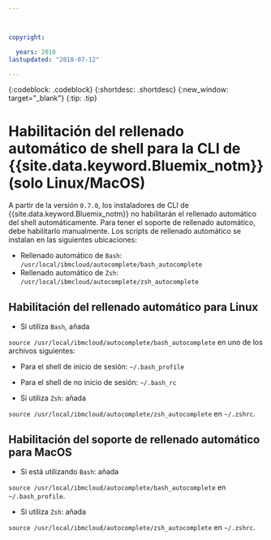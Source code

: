 ```yaml
---



copyright:

  years: 2018
lastupdated: "2018-07-12"

---
```


{:codeblock: .codeblock} 
{:shortdesc: .shortdesc}
{:new_window: target="_blank"}
{:tip: .tip}

# Habilitación del rellenado automático de shell para la CLI de {{site.data.keyword.Bluemix_notm}} (solo Linux/MacOS)

A partir de la versión `0.7.0`, los instaladores de CLI de {{site.data.keyword.Bluemix_notm}} no habilitarán el rellenado automático del shell automáticamente. Para tener el soporte de rellenado automático, debe habilitarlo manualmente. Los scripts de rellenado automático se instalan en las siguientes ubicaciones:

* Rellenado automático de `Bash`: `/usr/local/ibmcloud/autocomplete/bash_autocomplete`
* Rellenado automático de `Zsh`: `/usr/local/ibmcloud/autocomplete/zsh_autocomplete`

## Habilitación del rellenado automático para Linux

* Si utiliza `Bash`, añada 

`source /usr/local/ibmcloud/autocomplete/bash_autocomplete` en uno de los archivos siguientes:

  * Para el shell de inicio de sesión: `~/.bash_profile`
  * Para el shell de no inicio de sesión: `~/.bash_rc`
  
* Si utiliza `Zsh`: añada 

`source /usr/local/ibmcloud/autocomplete/zsh_autocomplete` en `~/.zshrc`.

## Habilitación del soporte de rellenado automático para MacOS

* Si está utilizando `Bash`: añada 

`source /usr/local/ibmcloud/autocomplete/bash_autocomplete` en `~/.bash_profile`.
* Si utiliza `Zsh`: añada 

`source /usr/local/ibmcloud/autocomplete/zsh_autocomplete` en `~/.zshrc`.
